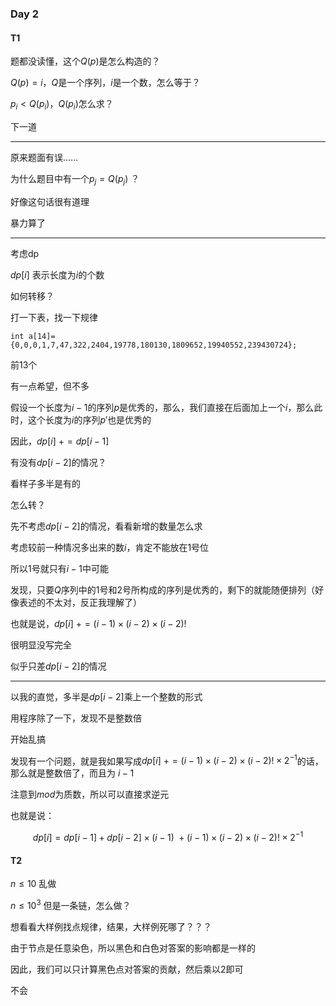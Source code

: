 ### Day 2

#### T1

题都没读懂，这个$Q(p)$是怎么构造的？

$Q(p)=i$，$Q$是一个序列，$i$是一个数，怎么等于？

$p_i<Q(p_i)$，$Q(p_i)$怎么求？

下一道

-----------

原来题面有误……

为什么题目中有一个$p_j=Q(p_j)$ ？

好像这句话很有道理

暴力算了

-------------

考虑dp

$dp[i]$ 表示长度为$i$的个数

如何转移？

打一下表，找一下规律

`int a[14]={0,0,0,1,7,47,322,2404,19778,180130,1809652,19940552,239430724};`

前13个

有一点希望，但不多

假设一个长度为$i-1$的序列$p$是优秀的，那么，我们直接在后面加上一个$i$，那么此时，这个长度为$i$的序列$p'$也是优秀的

因此，$dp[i]\ +=dp[i-1]$

有没有$dp[i-2]$的情况？

看样子多半是有的

怎么转？

先不考虑$dp[i-2]$的情况，看看新增的数量怎么求

考虑较前一种情况多出来的数$i$，肯定不能放在1号位

所以1号就只有$i-1$中可能

发现，只要$Q$序列中的1号和2号所构成的序列是优秀的，剩下的就能随便排列（好像表述的不太对，反正我理解了）



也就是说，$dp[i]\ +=(i-1)\times(i-2)\times(i-2)!$

很明显没写完全

似乎只差$dp[i-2]$的情况

---------


以我的直觉，多半是$dp[i-2]$乘上一个整数的形式

用程序除了一下，发现不是整数倍

开始乱搞

发现有一个问题，就是我如果写成$dp[i]\ +=(i-1)\times(i-2)\times(i-2)!\times 2^{-1}$的话，那么就是整数倍了，而且为 $i-1$

注意到$mod$为质数，所以可以直接求逆元

也就是说：

$$
dp[i]=dp[i-1]+dp[i-2]\times (i-1)\ +(i-1)\times (i-2)\times (i-2)!\times 2^{-1}
$$





#### T2

$n\le 10$ 乱做

$n \le 10^3$ 但是一条链，怎么做？

想看看大样例找点规律，结果，大样例死哪了？？？

由于节点是任意染色，所以黑色和白色对答案的影响都是一样的

因此，我们可以只计算黑色点对答案的贡献，然后乘以2即可

不会
